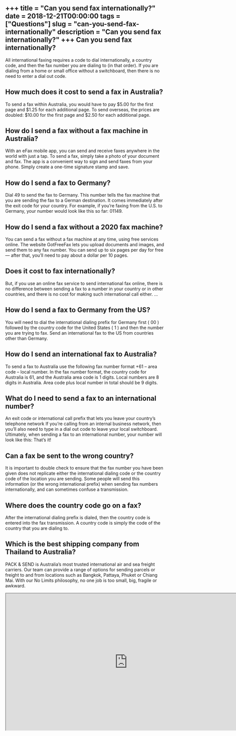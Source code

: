 +++
title = "Can you send fax internationally?"
date = 2018-12-21T00:00:00
tags = ["Questions"]
slug = "can-you-send-fax-internationally"
description = "Can you send fax internationally?"
+++
Can you send fax internationally?
---------------------------------

All international faxing requires a code to dial internationally, a country code, and then the fax number you are dialing to (in that order). If you are dialing from a home or small office without a switchboard, then there is no need to enter a dial out code.

How much does it cost to send a fax in Australia?
-------------------------------------------------

To send a fax within Australia, you would have to pay $5.00 for the first page and $1.25 for each additional page. To send overseas, the prices are doubled: $10.00 for the first page and $2.50 for each additional page.

How do I send a fax without a fax machine in Australia?
-------------------------------------------------------

With an eFax mobile app, you can send and receive faxes anywhere in the world with just a tap. To send a fax, simply take a photo of your document and fax. The app is a convenient way to sign and send faxes from your phone. Simply create a one-time signature stamp and save.

How do I send a fax to Germany?
-------------------------------

Dial 49 to send the fax to Germany. This number tells the fax machine that you are sending the fax to a German destination. It comes immediately after the exit code for your country. For example, if you’re faxing from the U.S. to Germany, your number would look like this so far: 01149.

How do I send a fax without a 2020 fax machine?
-----------------------------------------------

You can send a fax without a fax machine at any time, using free services online. The website GotFreeFax lets you upload documents and images, and send them to any fax number. You can send up to six pages per day for free — after that, you’ll need to pay about a dollar per 10 pages.

Does it cost to fax internationally?
------------------------------------

But, if you use an online fax service to send international fax online, there is no difference between sending a fax to a number in your country or in other countries, and there is no cost for making such international call either. …

How do I send a fax to Germany from the US?
-------------------------------------------

You will need to dial the international dialing prefix for Germany first ( 00 ) followed by the country code for the United States ( 1 ) and then the number you are trying to fax. Send an international fax to the US from countries other than Germany.

How do I send an international fax to Australia?
------------------------------------------------

To send a fax to Australia use the following fax number format +61 – area code – local number. In the fax number format, the country code for Australia is 61, and the Australia area code is 1 digits. Local numbers are 8 digits in Australia. Area code plus local number in total should be 9 digits.

What do I need to send a fax to an international number?
--------------------------------------------------------

An exit code or international call prefix that lets you leave your country’s telephone network If you’re calling from an internal business network, then you’ll also need to type in a dial out code to leave your local switchboard. Ultimately, when sending a fax to an international number, your number will look like this: That’s it!

Can a fax be sent to the wrong country?
---------------------------------------

It is important to double check to ensure that the fax number you have been given does not replicate either the international dialing code or the country code of the location you are sending. Some people will send this information (or the wrong international prefix) when sending fax numbers internationally, and can sometimes confuse a transmission.

Where does the country code go on a fax?
----------------------------------------

After the international dialing prefix is dialed, then the country code is entered into the fax transmission. A country code is simply the code of the country that you are dialing to.

Which is the best shipping company from Thailand to Australia?
--------------------------------------------------------------

PACK &amp; SEND is Australia’s most trusted international air and sea freight carriers. Our team can provide a range of options for sending parcels or freight to and from locations such as Bangkok, Pattaya, Phuket or Chiang Mai. With our No Limits philosophy, no one job is too small, big, fragile or awkward.

<iframe allow="accelerometer; autoplay; clipboard-write; encrypted-media; gyroscope; picture-in-picture" allowfullscreen="" class="__youtube_prefs__  epyt-is-override  no-lazyload" data-no-lazy="1" data-origheight="433" data-origwidth="770" data-skipgform_ajax_framebjll="" height="433" id="_ytid_73412" loading="lazy" src="https://www.youtube.com/embed/QzUw4o8s9uo?enablejsapi=1&autoplay=0&cc_load_policy=0&cc_lang_pref=&iv_load_policy=1&loop=0&modestbranding=0&rel=1&fs=1&playsinline=0&autohide=2&theme=dark&color=red&controls=1&" title="YouTube player" width="770"></iframe>